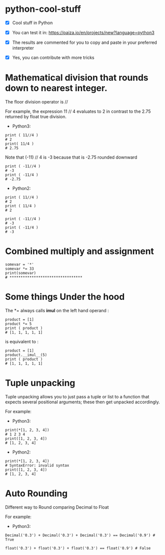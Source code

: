 # python-cool-stuff
- [x] Cool stuff in Python
- [x] You can test it in: https://paiza.io/en/projects/new?language=python3
- [x] The results are commented for you to copy and paste in your preferred interpreter
- [x] Yes, you can contribute with more tricks

 
# Mathematical division that rounds down to nearest integer.

The floor division operator is //

For example, the expression 11 // 4 evaluates to 2 in contrast to the 2.75 returned by float true division.


- Python3:
```
print ( 11//4 )
# 2
print( 11/4 )
# 2.75
```
Note that (-11) // 4 is -3 because that is -2.75 rounded downward
```
print ( -11//4 )
# -3 
print ( -11/4 )
# -2.75 
```

- Python2:
```
print ( 11//4 )
# 2 
print ( 11/4 )
# 2 

print ( -11//4 )
# -3 
print ( -11/4 )
# -3 
```


# Combined multiply and assignment
```
somevar = '*' 
somevar *= 33
print(somevar)
# *********************************
```


# Some things Under the hood

The *= always calls __imul__ on the left hand operand :

```
product = [1] 
product *= 5
print ( product )
# [1, 1, 1, 1, 1]
```
is equivalent to :
```
product = [1] 
product.__imul__(5)
print ( product )
# [1, 1, 1, 1, 1]
```
# Tuple unpacking

Tuple unpacking allows you to just pass a tuple or list to a function that expects several positional arguments;
these then get unpacked accordingly. 

For example:
- Python3:
```
print(*[1, 2, 3, 4])
# 1 2 3 4 
print([1, 2, 3, 4]) 
# [1, 2, 3, 4] 
```
- Python2:
```
print(*[1, 2, 3, 4])
# SyntaxError: invalid syntax
print([1, 2, 3, 4]) 
# [1, 2, 3, 4]
```



# Auto Rounding

Different way to Round comparing Decimal to Float

For example:
- Python3:
```
Decimal('0.3') + Decimal('0.3') + Decimal('0.3') == Decimal('0.9') # True

float('0.3') + float('0.3') + float('0.3') == float('0.9') # False

